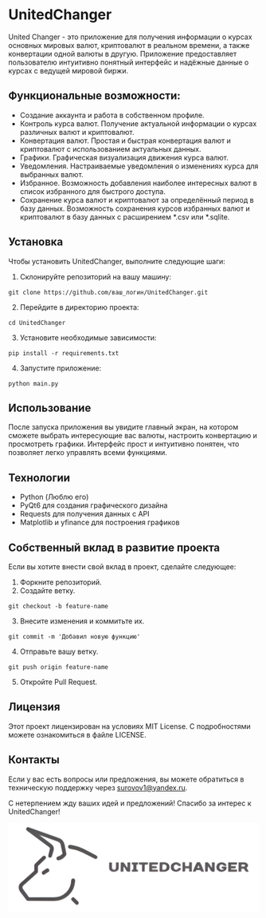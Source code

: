 # UnitedChanger

United Changer - это приложение для получения информации о курсах основных мировых валют, криптовалют в реальном времени, а также конвертации одной валюты в другую. Приложение предоставляет пользователю интуитивно понятный интерфейс и надёжные данные о курсах с ведущей мировой биржи.

## Функциональные возможности:

- Создание аккаунта и работа в собственном профиле.
- Контроль курса валют. Получение актуальной информации о курсах различных валют и криптовалют.
- Конвертация валют. Простая и быстрая конвертация валют и криптовалют с использованием актуальных данных.
- Графики. Графическая визуализация движения курса валют.
- Уведомления. Настраиваемые уведомления о изменениях курса для выбранных валют.
- Избранное. Возможность добавления наиболее интересных валют в список избранного для быстрого доступа.
- Сохранение курса валют и криптовалют за определённый период в базу данных. Возможность сохранения курсов избранных валют и криптовалют в базу данных с расширением *.csv или *.sqlite.

## Установка

Чтобы установить UnitedChanger, выполните следующие шаги:
1. Склонируйте репозиторий на вашу машину:
```console
git clone https://github.com/ваш_логин/UnitedChanger.git
```
2. Перейдите в директорию проекта:
```console
cd UnitedChanger
```
3. Установите необходимые зависимости:
```console
pip install -r requirements.txt
```
4. Запустите приложение:
```console
python main.py
```

## Использование

После запуска приложения вы увидите главный экран, на котором сможете выбрать интересующие вас валюты, настроить конвертацию и просмотреть графики. Интерфейс прост и интуитивно понятен, что позволяет легко управлять всеми функциями.

## Технологии

- Python (Люблю его)
- PyQt6 для создания графического дизайна
- Requests для получения данных с API
- Matplotlib и yfinance для построения графиков

## Собственный вклад в развитие проекта

Если вы хотите внести свой вклад в проект, сделайте следующее:

1. Форкните репозиторий.
2. Создайте ветку.
```console
git checkout -b feature-name
```
3. Внесите изменения и коммитьте их.
```console
git commit -m 'Добавил новую функцию'
```
4. Отправьте вашу ветку.
```console
git push origin feature-name
```
5. Откройте Pull Request.

## Лицензия

Этот проект лицензирован на условиях MIT License. С подробностями можете ознакомиться в файле LICENSE.

## Контакты

Если у вас есть вопросы или предложения, вы можете обратиться в техническую поддержку через surovov1@yandex.ru.

С нетерпением жду ваших идей и предложений! Спасибо за интерес к UnitedChanger!

![Logo](images/ReadMeIcon.png)
